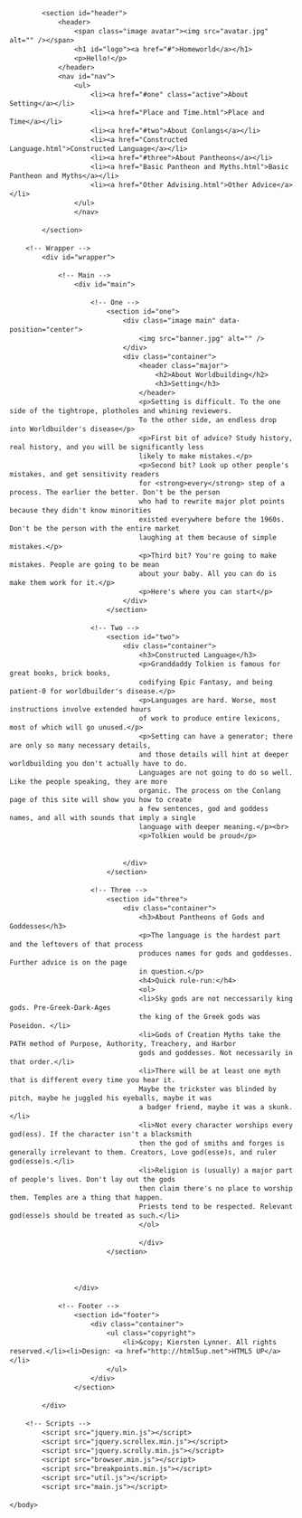 <!DOCTYPE HTML>

<html>
	<head>
		<title>Worldbuilding Generators</title>
		<meta charset="utf-8" />
		<meta name="viewport" content="width=device-width, initial-scale=1, user-scalable=no" />
		<link rel="stylesheet" href="main.css" />
	</head>
	<body class="is-preload">

		
			<section id="header">
				<header>
					<span class="image avatar"><img src="avatar.jpg" alt="" /></span>
					<h1 id="logo"><a href="#">Homeworld</a></h1>
					<p>Hello!</p>
				</header>
				<nav id="nav">
					<ul>
						<li><a href="#one" class="active">About Setting</a></li>
						<li><a href="Place and Time.html">Place and Time</a></li>
						<li><a href="#two">About Conlangs</a></li>
						<li><a href="Constructed Language.html">Constructed Language</a></li>
						<li><a href="#three">About Pantheons</a></li>
						<li><a href="Basic Pantheon and Myths.html">Basic Pantheon and Myths</a></li>
						<li><a href="Other Advising.html">Other Advice</a></li>
					</ul>
					</nav>
				
			</section>

		<!-- Wrapper -->
			<div id="wrapper">

				<!-- Main -->
					<div id="main">

						<!-- One -->
							<section id="one">
								<div class="image main" data-position="center">
									<img src="banner.jpg" alt="" />
								</div>
								<div class="container">
									<header class="major">
										<h2>About Worldbuilding</h2>
										<h3>Setting</h3>
									</header>
									<p>Setting is difficult. To the one side of the tightrope, plotholes and whining reviewers. 
									To the other side, an endless drop into Worldbuilder's disease</p>
									<p>First bit of advice? Study history, real history, and you will be significantly less 
									likely to make mistakes.</p>
									<p>Second bit? Look up other people's mistakes, and get sensitivity readers 
									for <strong>every</strong> step of a process. The earlier the better. Don't be the person 
									who had to rewrite major plot points because they didn't know minorities 								
									existed everywhere before the 1960s. Don't be the person with the entire market 
									laughing at them because of simple mistakes.</p>
									<p>Third bit? You're going to make mistakes. People are going to be mean 
									about your baby. All you can do is make them work for it.</p>
									<p>Here's where you can start</p>
								</div>
							</section>

						<!-- Two -->
							<section id="two">
								<div class="container">
									<h3>Constructed Language</h3>
									<p>Granddaddy Tolkien is famous for great books, brick books,
									codifying Epic Fantasy, and being patient-0 for worldbuilder's disease.</p>
									<p>Languages are hard. Worse, most instructions involve extended hours 
									of work to produce entire lexicons, most of which will go unused.</p>
									<p>Setting can have a generator; there are only so many necessary details, 
									and those details will hint at deeper worldbuilding you don't actually have to do. 
									Languages are not going to do so well. Like the people speaking, they are more 
									organic. The process on the Conlang page of this site will show you how to create 
									a few sentences, god and goddess names, and all with sounds that imply a single 
									language with deeper meaning.</p><br>
									<p>Tolkien would be proud</p>
									
								
								</div>
							</section>

						<!-- Three -->
							<section id="three">
								<div class="container">
									<h3>About Pantheons of Gods and Goddesses</h3>
									<p>The language is the hardest part and the leftovers of that process 
									produces names for gods and goddesses. Further advice is on the page 
									in question.</p>
									<h4>Quick rule-run:</h4>
									<ol>
									<li>Sky gods are not neccessarily king gods. Pre-Greek-Dark-Ages 
									the king of the Greek gods was Poseidon. </li>
									<li>Gods of Creation Myths take the PATH method of Purpose, Authority, Treachery, and Harbor 
									gods and goddesses. Not necessarily in that order.</li>
									<li>There will be at least one myth that is different every time you hear it. 
									Maybe the trickster was blinded by pitch, maybe he juggled his eyeballs, maybe it was 
									a badger friend, maybe it was a skunk.</li>
									<li>Not every character worships every god(ess). If the character isn't a blacksmith 
									then the god of smiths and forges is generally irrelevant to them. Creators, Love god(esse)s, and ruler god(esse)s.</li>
									<li>Religion is (usually) a major part of people's lives. Don't lay out the gods 
									then claim there's no place to worship them. Temples are a thing that happen.
									Priests tend to be respected. Relevant god(esse)s should be treated as such.</li>
									</ol>
									
									</div>
							</section>

							
						
					</div>

				<!-- Footer -->
					<section id="footer">
						<div class="container">
							<ul class="copyright">
								<li>&copy; Kiersten Lynner. All rights reserved.</li><li>Design: <a href="http://html5up.net">HTML5 UP</a></li>
							</ul>
						</div>
					</section>

			</div>

		<!-- Scripts -->
			<script src="jquery.min.js"></script>
			<script src="jquery.scrollex.min.js"></script>
			<script src="jquery.scrolly.min.js"></script>
			<script src="browser.min.js"></script>
			<script src="breakpoints.min.js"></script>
			<script src="util.js"></script>
			<script src="main.js"></script>

	</body>
</html>
